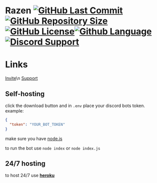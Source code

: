 # Razen [![GitHub Last Commit](https://img.shields.io/github/last-commit/LegendXDEV/RaZen.svg)](https://github.com/LegendXDEV/RaZen/commits/master)[![GitHub Repository Size](https://img.shields.io/github/repo-size/LegendXDEV/RaZen.svg)](https://github.com/LegendXDEV/RaZen/tree/master)[![GitHub License](https://img.shields.io/github/license/LegendXDEV/RaZen.svg)](https://github.com/LegendXDEV/RaZen/blob/master/LICENSE)[![Github Language](https://img.shields.io/github/languages/top/LegendXDEV/RaZen)]()[![Discord Support](https://img.shields.io/discord/402295226766721024.svg)](https://discord.gg/Fgw8gqq)

# Links
[Invite](https://discordapp.com/api/oauth2/authorize?client_id=632371763489275906&permissions=2147347959&scope=bot)\n
[Support](https://discord.gg/Fgw8gqq)

## Self-hosting

click the download button and in `.env` place your discord bots token. example:

```json
{
  "token": "YOUR_BOT_TOKEN"
}
```
make sure you have [node.js](https://nodejs.org/en/)

to run the bot use `node index` or `node index.js`

## 24/7 hosting
to host 24/7 use **[heroku](https://dashboard.heroku.com/)**
